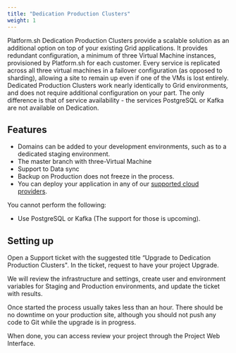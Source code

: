 ```yaml
---
title: "Dedication Production Clusters"
weight: 1
---
```


Platform.sh Dedication Production Clusters provide a scalable solution as an additional option on top of your existing Grid applications.
It provides redundant configuration, a minimum of three Virtual Machine instances, provisioned by Platform.sh for each customer. Every service is replicated across all three virtual machines in a failover configuration (as opposed to sharding), allowing a site to remain up even if one of the VMs is lost entirely.
Dedicated Production Clusters work nearly identically to Grid environments, and does not require additional  configuration on your part. The only difference is that of service availability - the services PostgreSQL or Kafka are not available on Dedication.


## Features

* Domains can be added to your development environments, such as to a dedicated staging environment.
* The master branch with three-Virtual Machine
* Support to Data sync
* Backup on Production does not freeze in the process.
* You can deploy your application in any of our [supported cloud providers](development/faq.md#which-geographic-zones-does-platformsh-cover). 


You cannot perform the following:

* Use PostgreSQL or Kafka (The support for those is upcoming).


## Setting up

Open a Support ticket with the suggested title “Upgrade to Dedication Production Clusters". In the ticket, request to have your project Upgrade.

We will review the infrastructure and settings, create user and environment variables for Staging and Production environments, and update the ticket with results.

Once started the process usually takes less than an hour.  There should be no downtime on your production site, although you should not push any code to Git while the upgrade is in progress.

When done, you can access review your project through the Project Web Interface.
